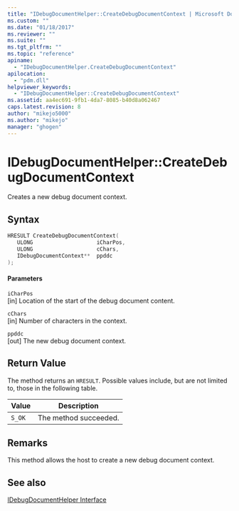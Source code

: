 ```yaml
---
title: "IDebugDocumentHelper::CreateDebugDocumentContext | Microsoft Docs"
ms.custom: ""
ms.date: "01/18/2017"
ms.reviewer: ""
ms.suite: ""
ms.tgt_pltfrm: ""
ms.topic: "reference"
apiname: 
  - "IDebugDocumentHelper.CreateDebugDocumentContext"
apilocation: 
  - "pdm.dll"
helpviewer_keywords: 
  - "IDebugDocumentHelper::CreateDebugDocumentContext"
ms.assetid: aa4ec691-9fb1-4da7-8085-b40d8a062467
caps.latest.revision: 8
author: "mikejo5000"
ms.author: "mikejo"
manager: "ghogen"
---
```

# IDebugDocumentHelper::CreateDebugDocumentContext
Creates a new debug document context.  
  
## Syntax  
  
```cpp
HRESULT CreateDebugDocumentContext(  
   ULONG                    iCharPos,  
   ULONG                    cChars,  
   IDebugDocumentContext**  ppddc  
);  
```  
  
#### Parameters  
 `iCharPos`  
 [in] Location of the start of the debug document content.  
  
 `cChars`  
 [in] Number of characters in the context.  
  
 `ppddc`  
 [out] The new debug document context.  
  
## Return Value  
 The method returns an `HRESULT`. Possible values include, but are not limited to, those in the following table.  
  
|Value|Description|  
|-----------|-----------------|  
|`S_OK`|The method succeeded.|  
  
## Remarks  
 This method allows the host to create a new debug document context.  
  
## See also  
 [IDebugDocumentHelper Interface](../../winscript/reference/idebugdocumenthelper-interface.md)